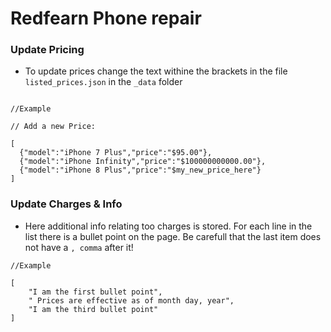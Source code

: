 # Redfearn Phone repair
### Update Pricing 
- To update prices change the text withine the brackets in the file ``` listed_prices.json``` in the ```_data``` folder 
```

//Example

// Add a new Price:

[
  {"model":"iPhone 7 Plus","price":"$95.00"},
  {"model":"iPhone Infinity","price":"$100000000000.00"},
  {"model":"iPhone 8 Plus","price":"$my_new_price_here"}
]
```

### Update Charges & Info
- Here additional info relating too charges is stored. For each line in the list there is a bullet point on the page. Be carefull that the last item does not have a ``` , comma ``` after it!

```
//Example

[
    "I am the first bullet point",
    " Prices are effective as of month day, year",
    "I am the third bullet point"
]
```